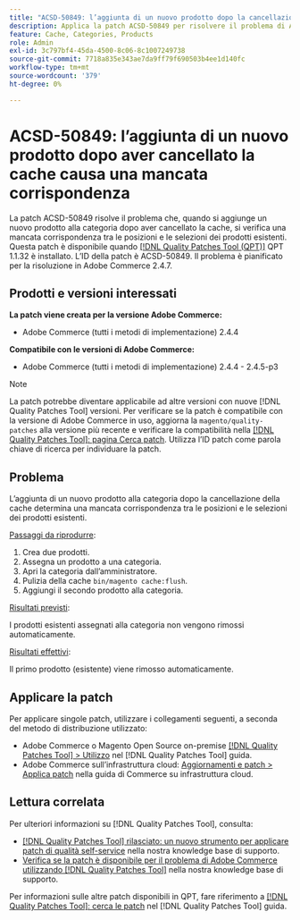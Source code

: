 ```yaml
---
title: "ACSD-50849: l’aggiunta di un nuovo prodotto dopo la cancellazione della cache causa una mancata corrispondenza"
description: Applica la patch ACSD-50849 per risolvere il problema di Adobe Commerce, in cui l’aggiunta di un nuovo prodotto alla categoria dopo la cancellazione della cache determina una mancata corrispondenza tra le posizioni e le selezioni dei prodotti esistenti.
feature: Cache, Categories, Products
role: Admin
exl-id: 3c797bf4-45da-4500-8c06-8c1007249738
source-git-commit: 7718a835e343ae7da9ff79f690503b4ee1d140fc
workflow-type: tm+mt
source-wordcount: '379'
ht-degree: 0%

---
```


# ACSD-50849: l’aggiunta di un nuovo prodotto dopo aver cancellato la cache causa una mancata corrispondenza

La patch ACSD-50849 risolve il problema che, quando si aggiunge un nuovo prodotto alla categoria dopo aver cancellato la cache, si verifica una mancata corrispondenza tra le posizioni e le selezioni dei prodotti esistenti. Questa patch è disponibile quando [[!DNL Quality Patches Tool (QPT)]](/help/announcements/adobe-commerce-announcements/magento-quality-patches-released-new-tool-to-self-serve-quality-patches.md) QPT 1.1.32 è installato. L’ID della patch è ACSD-50849. Il problema è pianificato per la risoluzione in Adobe Commerce 2.4.7.

## Prodotti e versioni interessati

**La patch viene creata per la versione Adobe Commerce:**

* Adobe Commerce (tutti i metodi di implementazione) 2.4.4

**Compatibile con le versioni di Adobe Commerce:**

* Adobe Commerce (tutti i metodi di implementazione) 2.4.4 - 2.4.5-p3

>[!NOTE]
>
>La patch potrebbe diventare applicabile ad altre versioni con nuove [!DNL Quality Patches Tool] versioni. Per verificare se la patch è compatibile con la versione di Adobe Commerce in uso, aggiorna la `magento/quality-patches` alla versione più recente e verificare la compatibilità nella [[!DNL Quality Patches Tool]: pagina Cerca patch](https://experienceleague.adobe.com/tools/commerce-quality-patches/index.html). Utilizza l’ID patch come parola chiave di ricerca per individuare la patch.

## Problema

L’aggiunta di un nuovo prodotto alla categoria dopo la cancellazione della cache determina una mancata corrispondenza tra le posizioni e le selezioni dei prodotti esistenti.

<u>Passaggi da riprodurre</u>:

1. Crea due prodotti.
1. Assegna un prodotto a una categoria.
1. Apri la categoria dall’amministratore.
1. Pulizia della cache `bin/magento cache:flush`.
1. Aggiungi il secondo prodotto alla categoria.

<u>Risultati previsti</u>:

I prodotti esistenti assegnati alla categoria non vengono rimossi automaticamente.

<u>Risultati effettivi</u>:

Il primo prodotto (esistente) viene rimosso automaticamente.

## Applicare la patch

Per applicare singole patch, utilizzare i collegamenti seguenti, a seconda del metodo di distribuzione utilizzato:

* Adobe Commerce o Magento Open Source on-premise [[!DNL Quality Patches Tool] > Utilizzo](https://experienceleague.adobe.com/docs/commerce-operations/tools/quality-patches-tool/usage.html) nel [!DNL Quality Patches Tool] guida.
* Adobe Commerce sull’infrastruttura cloud: [Aggiornamenti e patch > Applica patch](https://experienceleague.adobe.com/docs/commerce-cloud-service/user-guide/develop/upgrade/apply-patches.html) nella guida di Commerce su infrastruttura cloud.

## Lettura correlata

Per ulteriori informazioni su [!DNL Quality Patches Tool], consulta:

* [[!DNL Quality Patches Tool] rilasciato: un nuovo strumento per applicare patch di qualità self-service](/help/announcements/adobe-commerce-announcements/magento-quality-patches-released-new-tool-to-self-serve-quality-patches.md) nella nostra knowledge base di supporto.
* [Verifica se la patch è disponibile per il problema di Adobe Commerce utilizzando [!DNL Quality Patches Tool]](/help/support-tools/patches-available-in-qpt-tool/check-patch-for-magento-issue-with-magento-quality-patches.md) nella nostra knowledge base di supporto.

Per informazioni sulle altre patch disponibili in QPT, fare riferimento a [[!DNL Quality Patches Tool]: cerca le patch](https://experienceleague.adobe.com/tools/commerce-quality-patches/index.html) nel [!DNL Quality Patches Tool] guida.
